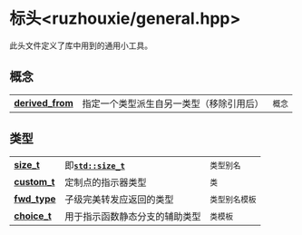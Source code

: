 # 标头<ruzhouxie/general.hpp>
此头文件定义了库中用到的通用小工具。

## 概念
||||
|-|-|-|
|[**derived_from**](../utility/derived_from.md)| 指定一个类型派生自另一类型（移除引用后） | `概念` |
## 类型
||||
|-|-|-|
|[**size_t**](../utility/size_t.md)| 即[**`std::size_t`**]() | `类型别名` |
|[**custom_t**](../utility/custom_t.md)| 定制点的指示器类型 | `类` |
|[**fwd_type**](../utility/fwd_type.md)| 子级完美转发应返回的类型 | `类型别名模板` |
|[**choice_t**](../utility/choice_t.md)| 用于指示函数静态分支的辅助类型 | `类模板` |
